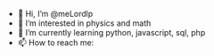 - 👋 Hi, I’m @meLordlp 
- 👀 I’m interested in physics and math
- 🌱 I’m currently learning python, javascript, sql, php
- 📫 How to reach me: 
   
<!---

--->
